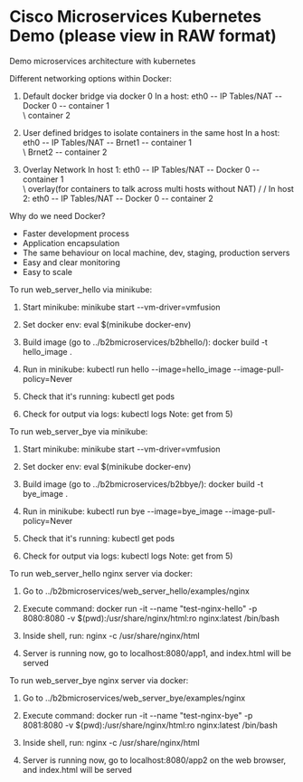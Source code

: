 # Cisco Microservices Kubernetes Demo (please view in RAW format)

Demo microservices architecture with kubernetes

Different networking options within Docker:
1) Default docker bridge via docker 0
In a host: eth0 -- IP Tables/NAT -- Docker 0 -- container 1
                                             \
                                              \ container 2
                                              
2) User defined bridges to isolate containers in the same host
In a host: eth0 -- IP Tables/NAT -- Brnet1 -- container 1
                                 \
                                  \ Brnet2 -- container 2
                                  
3) Overlay Network
In host 1: eth0 -- IP Tables/NAT -- Docker 0 -- container 1
                                                           \
                                                             \ 
                                                               overlay(for containers to talk across multi hosts without NAT)
                                                               /
                                                              /
In host 2: eth0 -- IP Tables/NAT -- Docker 0 -- container 2

Why do we need Docker?

- Faster development process
- Application encapsulation
- The same behaviour on local machine, dev, staging, production servers
- Easy and clear monitoring
- Easy to scale

To run web_server_hello via minikube:
1) Start minikube:
minikube start --vm-driver=vmfusion

2) Set docker env:
eval $(minikube docker-env)

3) Build image (go to ../b2bmicroservices/b2bhello/):
docker build -t hello_image .

4) Run in minikube:
kubectl run hello --image=hello_image --image-pull-policy=Never

5) Check that it's running:
kubectl get pods

6) Check for output via logs:
kubectl logs <pod-name>
Note: get <pod-name> from 5)


To run web_server_bye via minikube:
1) Start minikube:
minikube start --vm-driver=vmfusion

2) Set docker env:
eval $(minikube docker-env)

3) Build image (go to ../b2bmicroservices/b2bbye/):
docker build -t bye_image .

4) Run in minikube:
kubectl run bye --image=bye_image --image-pull-policy=Never

5) Check that it's running:
kubectl get pods

6) Check for output via logs:
kubectl logs <pod-name>
Note: get <pod-name> from 5)


To run web_server_hello nginx server via docker:
1) Go to ../b2bmicroservices/web_server_hello/examples/nginx

2) Execute command: docker run -it --name "test-nginx-hello" -p 8080:8080 -v $(pwd):/usr/share/nginx/html:ro nginx:latest /bin/bash

3) Inside shell, run: nginx -c /usr/share/nginx/html

4) Server is running now, go to localhost:8080/app1, and index.html will be served


To run web_server_bye nginx server via docker:
1) Go to ../b2bmicroservices/web_server_bye/examples/nginx

2) Execute command: docker run -it --name "test-nginx-bye" -p 8081:8080 -v $(pwd):/usr/share/nginx/html:ro nginx:latest /bin/bash

3) Inside shell, run: nginx -c /usr/share/nginx/html

4) Server is running now, go to localhost:8080/app2 on the web browser, and index.html will be served
